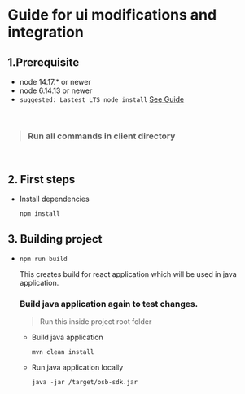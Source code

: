 # Guide for ui modifications and integration

## 1.Prerequisite 
- node 14.17.* or newer
- node 6.14.13 or newer
- `suggested: Lastest LTS node install` [See Guide](https://nodejs.org/en/)

</br>

>### Run all commands in client directory 

</br>

## 2. First steps
- Install dependencies
  
	``` npm install ```

## 3. Building project
- ```npm run build```

	This creates build for react application which will be used in java application.

	### Build java application again to test changes.
	> Run this inside project root folder
	- Build java application
  
		```mvn clean install```

	- Run java application locally
  
		```java -jar /target/osb-sdk.jar```